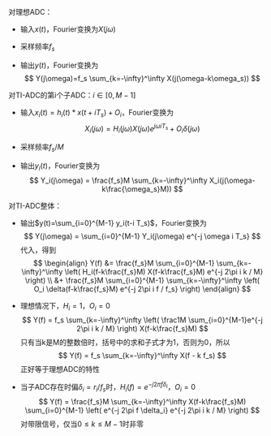 对理想ADC：

* 输入$x(t)$，Fourier变换为$X(j\omega)$

* 采样频率$f_s$

* 输出$y(t)$，Fourier变换为
  $$
  Y(j\omega)=f_s \sum_{k=-\infty}^\infty X(j(\omega-k\omega_s))
  $$




对TI-ADC的第i个子ADC：$i \in [0,M-1]$

* 输入$x_i(t)=h_i(t) * x(t+i T_s) + O_i$，Fourier变换为
  $$
  X_i(j\omega) = H_i(j\omega) X(j\omega) e^{j \omega i T_s} + O_i \delta(j\omega)
  $$

* 采样频率$f_s/M$

* 输出$y_i(t)$，Fourier变换为
  $$
  Y_i(j\omega) = \frac{f_s}M \sum_{k=-\infty}^\infty X_i(j(\omega-k\frac{\omega_s}M))
  $$




对TI-ADC整体：

* 输出$y(t)=\sum_{i=0}^{M-1} y_i(t-i T_s)$，Fourier变换为
  $$
  Y(j\omega) = \sum_{i=0}^{M-1} Y_i(j\omega) e^{-j \omega i T_s}
  $$
  代入，得到
  $$
  \begin{align}
  Y(f) &= \frac{f_s}M \sum_{i=0}^{M-1} \sum_{k=-\infty}^\infty \left( H_i(f-k\frac{f_s}M) X(f-k\frac{f_s}M) e^{-j 2\pi i k / M} \right) \\
  &+ \frac{f_s}M \sum_{i=0}^{M-1} \sum_{k=-\infty}^\infty \left( O_i \delta(f-k\frac{f_s}M) e^{-j 2\pi i f / f_s} \right)
  \end{align}
  $$

* 理想情况下，$H_i=1$，$O_i=0$
  $$
  Y(f) = f_s \sum_{k=-\infty}^\infty \left( \frac1M \sum_{i=0}^{M-1}e^{-j 2\pi i k / M} \right) X(f-k\frac{f_s}M)
  $$
  只有当k是M的整数倍时，括号中的求和子式才为1，否则为0，所以
  $$
  Y(f) = f_s \sum_{k=-\infty}^\infty X(f - k f_s)
  $$
  正好等于理想ADC的特性

* 当子ADC存在时偏$\delta_i=r_i / f_s$时，$H_i(f)=e^{-j 2\pi f \delta_i}$，$O_i=0$
  $$
  Y(f) = \frac{f_s}M \sum_{k=-\infty}^\infty X(f-k\frac{f_s}M) \sum_{i=0}^{M-1} \left( e^{-j 2\pi f \delta_i} e^{-j 2\pi i k / M} \right)
  $$
  对带限信号，仅当$0 \le k \le M-1$时非零

